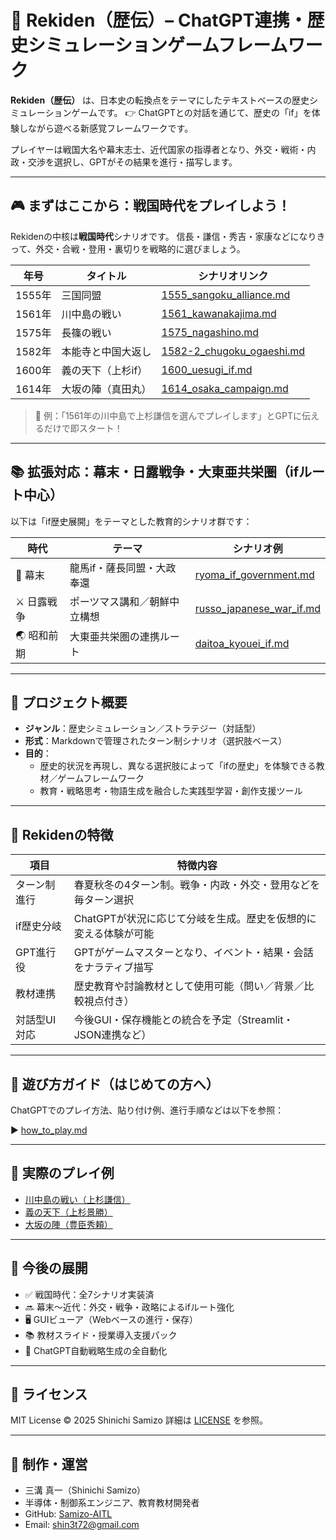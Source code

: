 # 🏯 Rekiden（歴伝）– ChatGPT連携・歴史シミュレーションゲームフレームワーク

**Rekiden（歴伝）** は、日本史の転換点をテーマにしたテキストベースの歴史シミュレーションゲームです。
👉 ChatGPTとの対話を通じて、歴史の「if」を体験しながら遊べる新感覚フレームワークです。

プレイヤーは戦国大名や幕末志士、近代国家の指導者となり、外交・戦術・内政・交渉を選択し、GPTがその結果を進行・描写します。

---

## 🎮 まずはここから：戦国時代をプレイしよう！

Rekidenの中核は**戦国時代**シナリオです。
信長・謙信・秀吉・家康などになりきって、外交・合戦・登用・裏切りを戦略的に選びましょう。

| 年号 | タイトル | シナリオリンク |
|----------|--------------------------|------------------------------------------------------------------|
| 1555年 | 三国同盟 | [1555_sangoku_alliance.md](./sengoku/periods/1555_sangoku_alliance.md) |
| 1561年 | 川中島の戦い | [1561_kawanakajima.md](./sengoku/periods/1561_kawanakajima.md) |
| 1575年 | 長篠の戦い | [1575_nagashino.md](./sengoku/periods/1575_nagashino.md) |
| 1582年 | 本能寺と中国大返し | [1582-2_chugoku_ogaeshi.md](./sengoku/periods/1582-2_chugoku_ogaeshi.md) |
| 1600年 | 義の天下（上杉if） | [1600_uesugi_if.md](./sengoku/periods/1600_uesugi_if.md) |
| 1614年 | 大坂の陣（真田丸） | [1614_osaka_campaign.md](./sengoku/periods/1614_osaka_campaign.md) |

> 💬 例：「1561年の川中島で上杉謙信を選んでプレイします」とGPTに伝えるだけで即スタート！

---

## 📚 拡張対応：幕末・日露戦争・大東亜共栄圏（ifルート中心）

以下は「if歴史展開」をテーマとした教育的シナリオ群です：

| 時代 | テーマ | シナリオ例 |
|------------|--------------------------------|------------------------------------|
| 🎌 幕末 | 龍馬if・薩長同盟・大政奉還 | [ryoma_if_government.md](./bakumatsu/ryoma_if_government.md) |
| ⚔️ 日露戦争 | ポーツマス講和／朝鮮中立構想 | [russo_japanese_war_if.md](./1900s/russo_japanese_war_if.md) |
| 🌏 昭和前期 | 大東亜共栄圏の連携ルート | [daitoa_kyouei_if.md](./ww2/daitoa_kyouei_if.md) |

---

## 🎯 プロジェクト概要

- **ジャンル**：歴史シミュレーション／ストラテジー（対話型）
- **形式**：Markdownで管理されたターン制シナリオ（選択肢ベース）
- **目的**：
  - 歴史的状況を再現し、異なる選択肢によって「ifの歴史」を体験できる教材／ゲームフレームワーク
  - 教育・戦略思考・物語生成を融合した実践型学習・創作支援ツール

---

## 🧠 Rekidenの特徴

| 項目 | 特徴内容 |
|------------------|----------|
| ターン制進行 | 春夏秋冬の4ターン制。戦争・内政・外交・登用などを毎ターン選択 |
| if歴史分岐 | ChatGPTが状況に応じて分岐を生成。歴史を仮想的に変える体験が可能 |
| GPT進行役 | GPTがゲームマスターとなり、イベント・結果・会話をナラティブ描写 |
| 教材連携 | 歴史教育や討論教材として使用可能（問い／背景／比較視点付き） |
| 対話型UI対応 | 今後GUI・保存機能との統合を予定（Streamlit・JSON連携など） |

---

## 📘 遊び方ガイド（はじめての方へ）

ChatGPTでのプレイ方法、貼り付け例、進行手順などは以下を参照：

▶︎ [how_to_play.md](./docs/how_to_play.md)

---

## 🧪 実際のプレイ例

- [川中島の戦い（上杉謙信）](./templates/1561_kawanakajima_user001.md)
- [義の天下（上杉景勝）](./templates/1600_uesugi_if_user001.md)
- [大坂の陣（豊臣秀頼）](./templates/1614_osaka_campaign_user001.md)

---

## 🚀 今後の展開

- ✅ 戦国時代：全7シナリオ実装済
- 🔜 幕末〜近代：外交・戦争・政略によるifルート強化
- 🖥 GUIビューア（Webベースの進行・保存）
- 📚 教材スライド・授業導入支援パック
- 🤖 ChatGPT自動戦略生成の全自動化

---

## 📜 ライセンス

MIT License © 2025 Shinichi Samizo
詳細は [LICENSE](./LICENSE) を参照。

---

## 👤 制作・運営

- 三溝 真一（Shinichi Samizo）
- 半導体・制御系エンジニア、教育教材開発者
- GitHub: [Samizo-AITL](https://github.com/Samizo-AITL)
- Email: [shin3t72@gmail.com](mailto:shin3t72@gmail.com)
